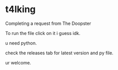 # t4lking
Completing a request from The Doopster


To run the file click on it i guess idk. 

u need python.


check the releases tab for latest version and py file.

ur welcome.
